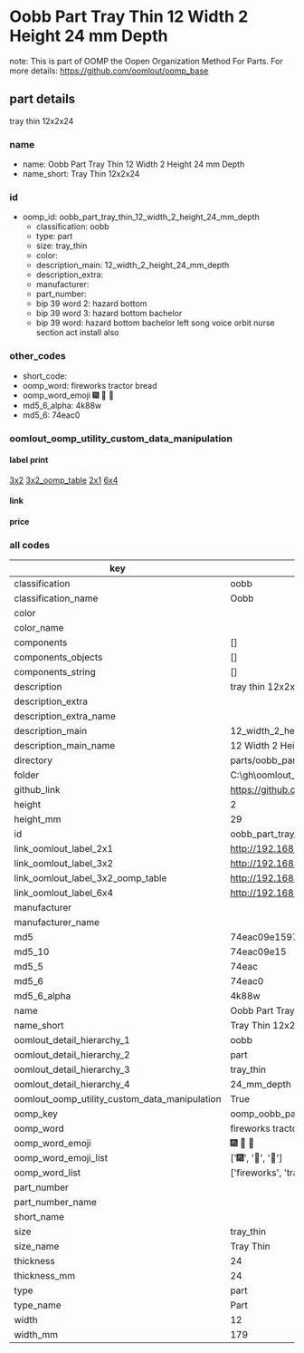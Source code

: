 # Oobb Part Tray Thin 12 Width 2 Height 24 mm Depth  

note: This is part of OOMP the Oopen Organization Method For Parts. For more details: https://github.com/oomlout/oomp_base

##  part details
  



tray thin 12x2x24



### name
* name: Oobb Part Tray Thin 12 Width 2 Height 24 mm Depth
* name_short: Tray Thin 12x2x24 
### id
* oomp_id: oobb_part_tray_thin_12_width_2_height_24_mm_depth
  * classification: oobb
  * type: part
  * size: tray_thin
  * color: 
  * description_main: 12_width_2_height_24_mm_depth
  * description_extra: 
  * manufacturer: 
  * part_number: 
  * bip 39 word 2: hazard bottom
  * bip 39 word 3: hazard bottom bachelor
  * bip 39 word: hazard bottom bachelor left song voice orbit nurse section act install also

### other_codes
* short_code: 
* oomp_word: fireworks tractor bread
* oomp_word_emoji :fireworks: :tractor: :bread:
* md5_6_alpha: 4k88w
* md5_6: 74eac0






### oomlout_oomp_utility_custom_data_manipulation
#### label print
[3x2](http://192.168.1.245:1112/?label=oomp%204k88w)
[3x2_oomp_table](http://192.168.1.108:1112/?label=oomp%204k88w)
[2x1](http://192.168.1.242:1112/?label=oomp%204k88w)
[6x4](http://192.168.1.55:1112/?label=oomp%204k88w)    

#### link

                              

#### price







### all codes 
| key | value |  
| --- | --- |  
| classification | oobb |  
| classification_name | Oobb |  
| color |  |  
| color_name |  |  
| components | [] |  
| components_objects | [] |  
| components_string | [] |  
| description | tray thin 12x2x24 |  
| description_extra |  |  
| description_extra_name |  |  
| description_main | 12_width_2_height_24_mm_depth |  
| description_main_name | 12 Width 2 Height 24 mm Depth |  
| directory | parts/oobb_part_tray_thin_12_width_2_height_24_mm_depth |  
| folder | C:\gh\oomlout_oobb_version_4_generated_parts\things\oobb_part_tray_thin_12_width_2_height_24_mm_depth |  
| github_link | https://github.com/oomlout/oomlout_oomp_part_src/tree/main/parts/oobb_part_tray_thin_12_width_2_height_24_mm_depth |  
| height | 2 |  
| height_mm | 29 |  
| id | oobb_part_tray_thin_12_width_2_height_24_mm_depth |  
| link_oomlout_label_2x1 | http://192.168.1.242:1112/?label=oomp%204k88w |  
| link_oomlout_label_3x2 | http://192.168.1.245:1112/?label=oomp%204k88w |  
| link_oomlout_label_3x2_oomp_table | http://192.168.1.108:1112/?label=oomp%204k88w |  
| link_oomlout_label_6x4 | http://192.168.1.55:1112/?label=oomp%204k88w |  
| manufacturer |  |  
| manufacturer_name |  |  
| md5 | 74eac09e1597937fd5e797f22246934f |  
| md5_10 | 74eac09e15 |  
| md5_5 | 74eac |  
| md5_6 | 74eac0 |  
| md5_6_alpha | 4k88w |  
| name | Oobb Part Tray Thin 12 Width 2 Height 24 mm Depth |  
| name_short | Tray Thin 12x2x24  |  
| oomlout_detail_hierarchy_1 | oobb |  
| oomlout_detail_hierarchy_2 | part |  
| oomlout_detail_hierarchy_3 | tray_thin |  
| oomlout_detail_hierarchy_4 | 24_mm_depth |  
| oomlout_oomp_utility_custom_data_manipulation | True |  
| oomp_key | oomp_oobb_part_tray_thin_12_width_2_height_24_mm_depth |  
| oomp_word | fireworks tractor bread |  
| oomp_word_emoji | :fireworks: :tractor: :bread: |  
| oomp_word_emoji_list | [':fireworks:', ':tractor:', ':bread:'] |  
| oomp_word_list | ['fireworks', 'tractor', 'bread'] |  
| part_number |  |  
| part_number_name |  |  
| short_name |  |  
| size | tray_thin |  
| size_name | Tray Thin |  
| thickness | 24 |  
| thickness_mm | 24 |  
| type | part |  
| type_name | Part |  
| width | 12 |  
| width_mm | 179 |  
